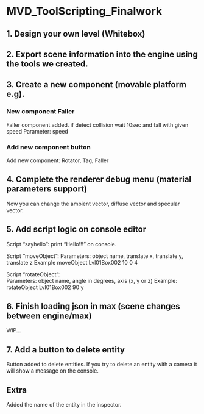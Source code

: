# MVD_ToolScripting_Finalwork
## 1. Design your own level (Whitebox)
## 2. Export scene information into the engine using the tools we created.
## 3. Create a new component (movable platform e.g).
### New component Faller
Faller component added.
if detect collision wait 10sec and fall with given speed 
Parameter: speed
### Add new component button
Add new component: Rotator, Tag, Faller
## 4. Complete the renderer debug menu (material parameters support)
Now you can change the ambient vector, diffuse vector and specular vector.
## 5. Add script logic on console editor
Script “sayhello”: print “Hello!!!” on console.

Script “moveObject”: 
Parameters: object name, translate x, translate y, translate z
Example moveObject Lvl01Box002 10 0 4

Script “rotateObject”:  
Parameters: object name, angle in degrees, axis (x, y or z) 
Example: rotateObject Lvl01Box002 90 y
## 6. Finish loading json in max (scene changes between engine/max)
WIP...
## 7. Add a button to delete entity
Button added to delete entities.
If you try to delete an entity with a camera it will show a message on the console.
## Extra
Added the name of the entity in the inspector.
